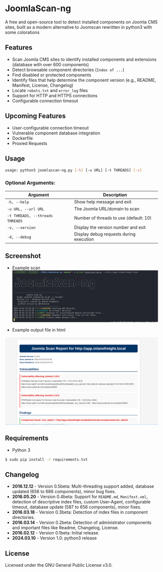 # JoomlaScan-ng

A free and open-source tool to detect installed components on Joomla CMS sites, built as a modern alternative to Joomscan  rewritten in python3 with some colorations

## Features

- Scan Joomla CMS sites to identify installed components and extensions (database with over 600 components)
- Detect browsable component directories (`Index of ...`)
- Find disabled or protected components
- Identify files that help determine the component version (e.g., README, Manifest, License, Changelog)
- Locate `robots.txt` and `error_log` files
- Support for HTTP and HTTPS connections
- Configurable connection timeout

## Upcoming Features

- User-configurable connection timeout
- Vulnerable component database integration
- Dockerfile
- Proxied Requests 

## Usage

```bash
usage: python3 joomlascan-ng.py [-h] [-u URL] [-t THREADS] [-v]
```

### Optional Arguments:

| Argument | Description |
| --- | --- |
| `-h, --help` | Show help message and exit |
| `-u URL, --url URL` | The Joomla URL/domain to scan |
| `-t THREADS, --threads THREADS` | Number of threads to use (default: 10) |
| `-v, --version` | Display the version number and exit |
| `-d, --debug` | Display debug requests during execution |


## Screenshot

- Example scan  
![Screenshot](img/example.png)

- Example output file in html

![Screenshot](img/example1.png)

## Requirements

- Python 3
```bash
$ sudo pip install -r requirements.txt
```

## Changelog

- **2016.12.12** - Version 0.5beta: Multi-threading support added, database updated (656 to 686 components), minor bug fixes.
- **2016.05.20** - Version 0.4beta: Support for `README.md`, `Manifest.xml`, detection of descriptive index files, custom User-Agent, configurable timeout, database update (587 to 656 components), minor fixes.
- **2016.03.18** - Version 0.3beta: Detection of index files in component directories.
- **2016.03.14** - Version 0.2beta: Detection of administrator components and important files like Readme, Changelog, License.
- **2016.02.12** - Version 0.1beta: Initial release.
- **2024.03.10** - Version 1.0: python3 release

## License

Licensed under the GNU General Public License v3.0.

